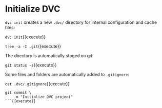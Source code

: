 # Initialize DVC

`dvc init` creates a new `.dvc/` directory for internal configuration and cache
files:

`dvc init`{{execute}}

`tree -a -I .git`{{execute}}

The directory is automatically staged on git:

`git status -s`{{execute}}

Some files and folders are automatically added to `.gitignore`:

`cat .dvc/.gitignore`{{execute}}

```
git commit \
    -m "Initialize DVC project"
```{{execute}}

